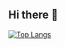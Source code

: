 ## Hi there 👋

[![Top Langs](https://github-readme-stats.vercel.app/api/top-langs/?username=fvlvivs&theme=github_dark)](https://github.com/anuraghazra/github-readme-stats)

<!--
**fvlvivs/fvlvivs** is a ✨ _special_ ✨ repository because its `README.md` (this file) appears on your GitHub profile.

Here are some ideas to get you started:

- 🔭 I’m currently working on ...
- 🌱 I’m currently learning ...
- 👯 I’m looking to collaborate on ...
- 🤔 I’m looking for help with ...
- 💬 Ask me about ...
- 📫 How to reach me: ...
- 😄 Pronouns: ...
- ⚡ Fun fact: ...
-->
